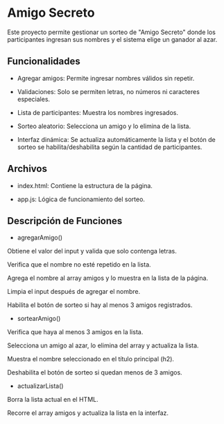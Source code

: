 <h1>Amigo Secreto</h1>
Este proyecto permite gestionar un sorteo de "Amigo Secreto" donde los participantes ingresan sus nombres y el sistema elige un ganador al azar.

<h2>Funcionalidades</h2> 

- Agregar amigos: Permite ingresar nombres válidos sin repetir.

- Validaciones: Solo se permiten letras, no números ni caracteres especiales.

- Lista de participantes: Muestra los nombres ingresados.

- Sorteo aleatorio: Selecciona un amigo y lo elimina de la lista.

- Interfaz dinámica: Se actualiza automáticamente la lista y el botón de sorteo se habilita/deshabilita según la cantidad de participantes.

<h2>Archivos</h2>

- index.html: Contiene la estructura de la página.

- app.js: Lógica de funcionamiento del sorteo.

<h2>Descripción de Funciones</h2>

- agregarAmigo()

Obtiene el valor del input y valida que solo contenga letras.

Verifica que el nombre no esté repetido en la lista.

Agrega el nombre al array amigos y lo muestra en la lista de la página.

Limpia el input después de agregar el nombre.

Habilita el botón de sorteo si hay al menos 3 amigos registrados.

- sortearAmigo()

Verifica que haya al menos 3 amigos en la lista.

Selecciona un amigo al azar, lo elimina del array y actualiza la lista.

Muestra el nombre seleccionado en el título principal (h2).

Deshabilita el botón de sorteo si quedan menos de 3 amigos.

- actualizarLista()

Borra la lista actual en el HTML.

Recorre el array amigos y actualiza la lista en la interfaz.
